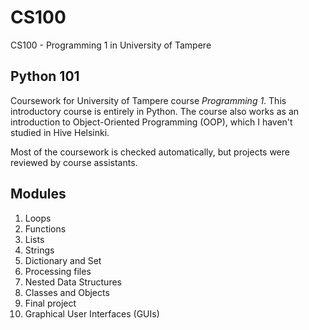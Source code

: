 # CS100
CS100 - Programming 1 in University of Tampere

## Python 101
Coursework for University of Tampere course *Programming 1*. This introductory course is entirely in Python.
The course also works as an introduction to Object-Oriented Programming (OOP), which I haven't studied in Hive Helsinki.

Most of the coursework is checked automatically, but projects were reviewed by course assistants.

## Modules
1. Loops
2. Functions
3. Lists
4. Strings
5. Dictionary and Set
6. Processing files
7. Nested Data Structures
8. Classes and Objects
9. Final project
10. Graphical User Interfaces (GUIs)
